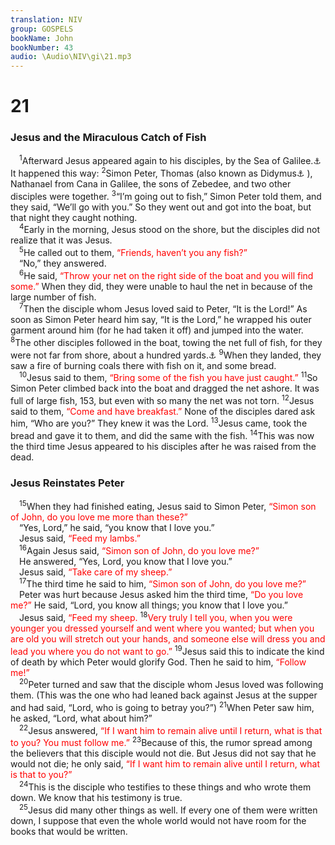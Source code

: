 ```yaml
---
translation: NIV
group: GOSPELS
bookName: John 
bookNumber: 43
audio: \Audio\NIV\gi\21.mp3
---
```


<div class="title"><h1>21</h1><h3>Jesus and the Miraculous Catch of Fish </h3></div>
<span class="verse gi_21_1"> <sup>1</sup>Afterward Jesus appeared again to his disciples, by the Sea of Galilee.<a data-toggle="tooltip" data-placement="bottom" title="Greek Tiberias">⚓</a> It happened this way: </span>
<span class="verse gi_21_2"><sup>2</sup>Simon Peter, Thomas (also known as Didymus<a data-toggle="tooltip" data-placement="bottom" title="(Aramaic) and Didymus (Greek) both mean twin .">⚓</a> ), Nathanael from Cana in Galilee, the sons of Zebedee, and two other disciples were together. </span>
<span class="verse gi_21_3"><sup>3</sup>“I’m going out to fish,” Simon Peter told them, and they said, “We’ll go with you.” So they went out and got into the boat, but that night they caught nothing. <br/></span>
<span class="verse gi_21_4"> <sup>4</sup>Early in the morning, Jesus stood on the shore, but the disciples did not realize that it was Jesus. <br/></span>
<span class="verse gi_21_5"> <sup>5</sup>He called out to them, <font color="red">“Friends, haven’t you any fish?”</font><br/> “No,” they answered. <br/></span>
<span class="verse gi_21_6"> <sup>6</sup>He said, <font color="red">“Throw your net on the right side of the boat and you will find some.”</font> When they did, they were unable to haul the net in because of the large number of fish. <br/></span>
<span class="verse gi_21_7"> <sup>7</sup>Then the disciple whom Jesus loved said to Peter, “It is the Lord!” As soon as Simon Peter heard him say, “It is the Lord,” he wrapped his outer garment around him (for he had taken it off) and jumped into the water. </span>
<span class="verse gi_21_8"><sup>8</sup>The other disciples followed in the boat, towing the net full of fish, for they were not far from shore, about a hundred yards.<a data-toggle="tooltip" data-placement="bottom" title="Or about 90 meters">⚓</a></span>
<span class="verse gi_21_9"><sup>9</sup>When they landed, they saw a fire of burning coals there with fish on it, and some bread. <br/></span>
<span class="verse gi_21_10"> <sup>10</sup>Jesus said to them, <font color="red">“Bring some of the fish you have just caught.”</font></span>
<span class="verse gi_21_11"><sup>11</sup>So Simon Peter climbed back into the boat and dragged the net ashore. It was full of large fish, 153, but even with so many the net was not torn. </span>
<span class="verse gi_21_12"><sup>12</sup>Jesus said to them, <font color="red">“Come and have breakfast.”</font> None of the disciples dared ask him, “Who are you?” They knew it was the Lord. </span>
<span class="verse gi_21_13"><sup>13</sup>Jesus came, took the bread and gave it to them, and did the same with the fish. </span>
<span class="verse gi_21_14"><sup>14</sup>This was now the third time Jesus appeared to his disciples after he was raised from the dead. <br/></span>
<div class="title"><h3>Jesus Reinstates Peter </h3></div>
<span class="verse gi_21_15"> <sup>15</sup>When they had finished eating, Jesus said to Simon Peter, <font color="red">“Simon son of John, do you love me more than these?”</font><br/> “Yes, Lord,” he said, “you know that I love you.” <br/> Jesus said, <font color="red">“Feed my lambs.”</font><br/></span>
<span class="verse gi_21_16"> <sup>16</sup>Again Jesus said, <font color="red">“Simon son of John, do you love me?”</font><br/> He answered, “Yes, Lord, you know that I love you.” <br/> Jesus said, <font color="red">“Take care of my sheep.”</font><br/></span>
<span class="verse gi_21_17"> <sup>17</sup>The third time he said to him, <font color="red">“Simon son of John, do you love me?”</font><br/> Peter was hurt because Jesus asked him the third time, <font color="red">“Do you love me?”</font> He said, “Lord, you know all things; you know that I love you.” <br/> Jesus said, <font color="red">“Feed my sheep.</font></span>
<span class="verse gi_21_18"><sup>18</sup><font color="red">Very truly I tell you, when you were younger you dressed yourself and went where you wanted; but when you are old you will stretch out your hands, and someone else will dress you and lead you where you do not want to go.”</font></span>
<span class="verse gi_21_19"><sup>19</sup>Jesus said this to indicate the kind of death by which Peter would glorify God. Then he said to him, <font color="red">“Follow me!”</font><br/></span>
<span class="verse gi_21_20"> <sup>20</sup>Peter turned and saw that the disciple whom Jesus loved was following them. (This was the one who had leaned back against Jesus at the supper and had said, “Lord, who is going to betray you?”) </span>
<span class="verse gi_21_21"><sup>21</sup>When Peter saw him, he asked, “Lord, what about him?” <br/></span>
<span class="verse gi_21_22"> <sup>22</sup>Jesus answered, <font color="red">“If I want him to remain alive until I return, what is that to you? You must follow me.”</font></span>
<span class="verse gi_21_23"><sup>23</sup>Because of this, the rumor spread among the believers that this disciple would not die. But Jesus did not say that he would not die; he only said, <font color="red">“If I want him to remain alive until I return, what is that to you?”</font><br/></span>
<span class="verse gi_21_24"> <sup>24</sup>This is the disciple who testifies to these things and who wrote them down. We know that his testimony is true. <br/></span>
<span class="verse gi_21_25"> <sup>25</sup>Jesus did many other things as well. If every one of them were written down, I suppose that even the whole world would not have room for the books that would be written. <br/></span>
